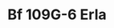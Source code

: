 ---
title: "Bf 109G-6 Erla"
price: 2200 
desc: "WEEKEND EDITION, Bf 109G-6 Erla, razmera: 1/48"
img_path: "/assets/img/84142.jpg"
brand: EDUARD
available: false
special_offer: false
new: false
soon: false
cat: "Plasticne-Makete"
subcat: "PM-EDUARD"
subsubcat: ""
sifra: "84142"
---
